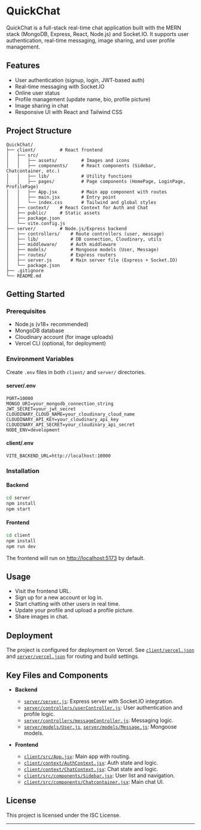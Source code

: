 # QuickChat

QuickChat is a full-stack real-time chat application built with the MERN stack (MongoDB, Express, React, Node.js) and Socket.IO. It supports user authentication, real-time messaging, image sharing, and user profile management.

## Features

- User authentication (signup, login, JWT-based auth)
- Real-time messaging with Socket.IO
- Online user status
- Profile management (update name, bio, profile picture)
- Image sharing in chat
- Responsive UI with React and Tailwind CSS

## Project Structure

```
QuickChat/
├── client/         # React frontend
│   ├── src/
│   │   ├── assets/         # Images and icons
│   │   ├── components/     # React components (Sidebar, Chatcontainer, etc.)
│   │   ├── lib/            # Utility functions
│   │   ├── pages/          # Page components (HomePage, LoginPage, ProfilePage)
│   │   ├── App.jsx         # Main app component with routes
│   │   ├── main.jsx        # Entry point
│   │   └── index.css       # Tailwind and global styles
│   ├── context/    # React Context for Auth and Chat
│   ├── public/     # Static assets
│   ├── package.json
│   └── vite.config.js
├── server/         # Node.js/Express backend
│   ├── controllers/    # Route controllers (user, message)
│   ├── lib/            # DB connection, Cloudinary, utils
│   ├── middleware/     # Auth middleware
│   ├── models/         # Mongoose models (User, Message)
│   ├── routes/         # Express routers
│   ├── server.js       # Main server file (Express + Socket.IO)
│   └── package.json
├── .gitignore
└── README.md
```

## Getting Started

### Prerequisites

- Node.js (v18+ recommended)
- MongoDB database
- Cloudinary account (for image uploads)
- Vercel CLI (optional, for deployment)

### Environment Variables

Create `.env` files in both `client/` and `server/` directories.

#### server/.env

```
PORT=10000
MONGO_URI=your_mongodb_connection_string
JWT_SECRET=your_jwt_secret
CLOUDINARY_CLOUD_NAME=your_cloudinary_cloud_name
CLOUDINARY_API_KEY=your_cloudinary_api_key
CLOUDINARY_API_SECRET=your_cloudinary_api_secret
NODE_ENV=development
```

#### client/.env

```
VITE_BACKEND_URL=http://localhost:10000
```

### Installation

#### Backend

```sh
cd server
npm install
npm start
```

#### Frontend

```sh
cd client
npm install
npm run dev
```

The frontend will run on [http://localhost:5173](http://localhost:5173) by default.

## Usage

- Visit the frontend URL.
- Sign up for a new account or log in.
- Start chatting with other users in real time.
- Update your profile and upload a profile picture.
- Share images in chat.

## Deployment

The project is configured for deployment on Vercel. See [`client/vercel.json`](client/vercel.json) and [`server/vercel.json`](server/vercel.json) for routing and build settings.

## Key Files and Components

- **Backend**
  - [`server/server.js`](server/server.js): Express server with Socket.IO integration.
  - [`server/controllers/userController.js`](server/controllers/userController.js): User authentication and profile logic.
  - [`server/controllers/messageController.js`](server/controllers/messageController.js): Messaging logic.
  - [`server/models/User.js`](server/models/User.js), [`server/models/Message.js`](server/models/Message.js): Mongoose models.

- **Frontend**
  - [`client/src/App.jsx`](client/src/App.jsx): Main app with routing.
  - [`client/context/AuthContext.jsx`](client/context/AuthContext.jsx): Auth state and logic.
  - [`client/context/ChatContext.jsx`](client/context/ChatContext.jsx): Chat state and logic.
  - [`client/src/components/Sidebar.jsx`](client/src/components/Sidebar.jsx): User list and navigation.
  - [`client/src/components/Chatcontainer.jsx`](client/src/components/Chatcontainer.jsx): Main chat UI.

## License

This project is licensed under the ISC License.

---
